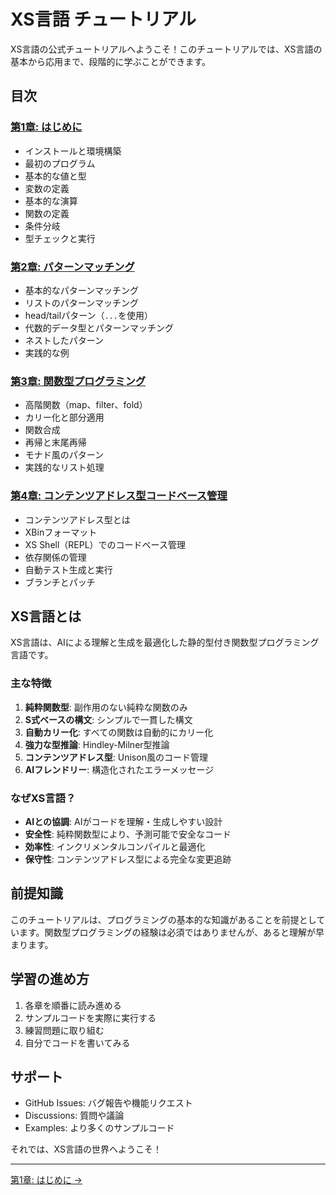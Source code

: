 # XS言語 チュートリアル

XS言語の公式チュートリアルへようこそ！このチュートリアルでは、XS言語の基本から応用まで、段階的に学ぶことができます。

## 目次

### [第1章: はじめに](01-getting-started.md)
- インストールと環境構築
- 最初のプログラム
- 基本的な値と型
- 変数の定義
- 基本的な演算
- 関数の定義
- 条件分岐
- 型チェックと実行

### [第2章: パターンマッチング](02-pattern-matching.md)
- 基本的なパターンマッチング
- リストのパターンマッチング
- head/tailパターン（`...`を使用）
- 代数的データ型とパターンマッチング
- ネストしたパターン
- 実践的な例

### [第3章: 関数型プログラミング](03-functional-programming.md)
- 高階関数（map、filter、fold）
- カリー化と部分適用
- 関数合成
- 再帰と末尾再帰
- モナド風のパターン
- 実践的なリスト処理

### [第4章: コンテンツアドレス型コードベース管理](04-codebase-management.md)
- コンテンツアドレス型とは
- XBinフォーマット
- XS Shell（REPL）でのコードベース管理
- 依存関係の管理
- 自動テスト生成と実行
- ブランチとパッチ

## XS言語とは

XS言語は、AIによる理解と生成を最適化した静的型付き関数型プログラミング言語です。

### 主な特徴

1. **純粋関数型**: 副作用のない純粋な関数のみ
2. **S式ベースの構文**: シンプルで一貫した構文
3. **自動カリー化**: すべての関数は自動的にカリー化
4. **強力な型推論**: Hindley-Milner型推論
5. **コンテンツアドレス型**: Unison風のコード管理
6. **AIフレンドリー**: 構造化されたエラーメッセージ

### なぜXS言語？

- **AIとの協調**: AIがコードを理解・生成しやすい設計
- **安全性**: 純粋関数型により、予測可能で安全なコード
- **効率性**: インクリメンタルコンパイルと最適化
- **保守性**: コンテンツアドレス型による完全な変更追跡

## 前提知識

このチュートリアルは、プログラミングの基本的な知識があることを前提としています。関数型プログラミングの経験は必須ではありませんが、あると理解が早まります。

## 学習の進め方

1. 各章を順番に読み進める
2. サンプルコードを実際に実行する
3. 練習問題に取り組む
4. 自分でコードを書いてみる

## サポート

- GitHub Issues: バグ報告や機能リクエスト
- Discussions: 質問や議論
- Examples: より多くのサンプルコード

それでは、XS言語の世界へようこそ！

---

[第1章: はじめに →](01-getting-started.md)